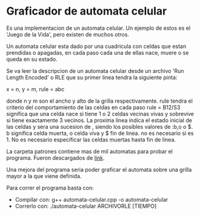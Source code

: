 # Graficador de automata celular

Es una implementacion de un automata celular. Un ejemplo de estos es el 'Juego de la Vida', pero existen de muchos otros.

Un automata celular esta dado por una cuadricula con celdas que estan prendidas o apagadas, en cada paso cada una de ellas nace, muere o se queda en su estado.

Se va leer la descripcion de un automata celular desde un archivo 'Run Length Encoded' o RLE que su primer linea tendra la siguiente pinta:

x = n, y = m, rule = abc

donde n y m son el ancho y alto de la grilla respectivamente. rule tendra el criterio del comportamiento de las celdas en cada paso rule = B12/S3 significa
que una celda nace si tiene 1 o 2 celdas vecinas vivas y sobrevive si tiene exactamente 3 vecinos.
La proxima linea indica el estado inicial de las celdas y sera una sucesion de <numero><tag>, siendo los posibles valores de <tag>:b,o o $.
b significa celda muerta, o celda viva y $ fin de linea. <numero> no es necesario si es 1. No es necesario especificar las celdas muertas hasta fin de linea.

La carpeta patrones contiene mas de mil automatas para probar el programa. Fueron descargados de [link](http://www.conwaylife.com/).

Una mejora del programa seria poder graficar el automata sobre una grilla mayor a la que viene definida.

Para correr el programa basta con:
* Compilar con: g++ automata-celular.cpp -o automata-celular
* Correrlo con: ./automata-celular ARCHIVORLE [TIEMPO]
